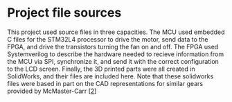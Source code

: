 # Project file sources

This project used source files in three capacities. The MCU used embedded C files for the STM32L4 processor to drive the motor, send data to the FPGA, and drive the transistors turning the fan on and off. The FPGA used Systemverilog to describe the hardware needed to recieve information from the MCU via SPI, synchronize it, and send it with the correct configuration to the LCD screen. Finally, the 3D printed parts were all created in SolidWorks, and their files are included here. Note that these solidworks files were based in part on the CAD representations for similar gears provided by McMaster-Carr [[2](https://www.mcmaster.com/gears/metal-gears-and-gear-racks-20-pressure-angle/)]